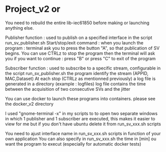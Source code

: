 # Project_v2  or
You need to rebuild the entire lib-iec61850 before making or launching anything else.

Publisher function : used to publish on a specified interface in the script run_sv_publisher.sh
Start/stop/exit command : when you launch the program : terminal ask you to press the button "A", so that  publication of SV begins.
                           You can use CTRLz to stop the program then the terminal will ask you if you want to continue : press "B" 
                           or press "C" to exit of the program

Subscriber function :  used to subscribe to a specific stream, configurable in the script run_sv_publisher.sh
the program identify the stream (APPID, MAC,Dataset)
At each stop  (CTRLz as mentionned previously) a log file is generated in a directory (example : logfiles)
log file contains the time between the acquisition of two consecutive SVs and the jitter

You can use docker to launch these programs into containers. please see the docker_v2 directory

I used "gnome-terminal -x" in my scripts to to open two separate windows in which 1 publisher and 1 subscriber are executed, this makes it easier to view for me but if you don't have ubuntu delete it from  run_sv_xxx.sh scripts

You need to ajust interface name in run_sv_xxx.sh scripts in function of your own application
You can also specify in run_sv_xxx.sh the time in [min] ou want the program to execut (especially for automatic docker tests)
